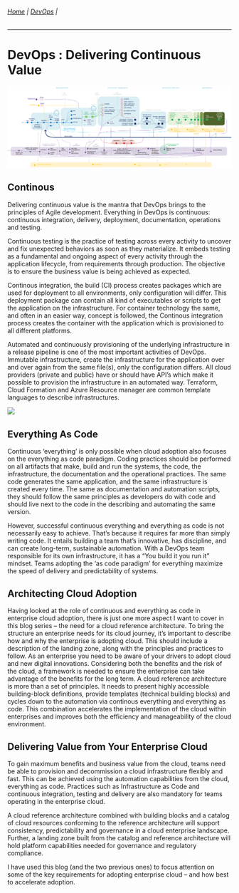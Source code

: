 
###### [Home](https://github.com/RyKaj/Documentation/blob/master/README.md) | [DevOps](https://github.com/RyKaj/Documentation/tree/master/DevOps/README.md) |
------------

# DevOps : Delivering Continuous Value

<img src="./attachments/463520995.png" alt=""></kbd>
 

## Continous

Delivering continuous value is the mantra that DevOps brings to the principles of Agile development. Everything in DevOps is continuous: continuous integration, delivery, deployment, documentation, operations and testing.

Continuous testing is the practice of testing across every activity to uncover and fix unexpected behaviors as soon as they materialize. It embeds testing as a fundamental and ongoing aspect of every activity through the application lifecycle, from requirements through production. The objective is to ensure the business value is being achieved as expected.

Continous integration, the build (CI) process creates packages which are used for deployment to all environments, only configuration will differ. This deployment package can contain all kind of executables or scripts to get the application on the infrastructure. For container technology the same, and often in an easier way, concept is followed, the Continous integration process creates the container with the application which is provisioned to all different platforms.

Automated and continuously provisioning of the underlying infrastructure in a release pipeline is one of the most important activities of DevOps. Immutable infrastructure, create the infrastructure for the application over and over again from the same file(s), only the configuration differs. All cloud providers (private and public) have or should have API’s which make it possible to provision the infrastructure in an automated way. Terraform, Cloud Formation and Azure Resource manager are common template languages to describe infrastructures.

<kbd>![](https://labs.sogeti.com/wp-content/uploads/2019/10/epm-blog-3-1024x230.png)</kbd>

  

## Everything As Code

Continuous ‘everything’ is only possible when cloud adoption also focuses on the everything as code paradigm. Coding practices should be performed on all artifacts that make, build and run the systems, the code, the infrastructure, the documentation and the operational practices. The same code generates the same application, and the same infrastructure is created every time. The same as documentation and automation scripts, they should follow the same principles as developers do with code and should live next to the code in the describing and automating the same version.

However, successful continuous everything and everything as code is not necessarily easy to achieve. That’s because it requires far more than simply writing code. It entails building a team that’s innovative, has discipline, and can create long-term, sustainable automation. With a DevOps team responsible for its own infrastructure, it has a “You build it you run it” mindset. Teams adopting the ‘as code paradigm’ for everything maximize the speed of delivery and predictability of systems.

## Architecting Cloud Adoption

Having looked at the role of continuous and everything as code in enterprise cloud adoption, there is just one more aspect I want to cover in this blog series – the need for a cloud reference architecture. To bring the structure an enterprise needs for its cloud journey, it’s important to describe how and why the enterprise is adopting cloud. This should include a description of the landing zone, along with the principles and practices to follow. As an enterprise you need to be aware of your drivers to adopt cloud and new digital innovations. Considering both the benefits and the risk of the cloud, a framework is needed to ensure the enterprise can take advantage of the benefits for the long term. A cloud reference architecture is more than a set of principles. It needs to present highly accessible building-block definitions, provide templates (technical building blocks) and cycles down to the automation via continous everything and everything as code. This combination accelerates the implementation of the cloud within enterprises and improves both the efficiency and manageability of the cloud environment.

## Delivering Value from Your Enterprise Cloud

To gain maximum benefits and business value from the cloud, teams need be able to provision and decommission a cloud infrastructure flexibly and fast. This can be achieved using the automation capabilities from the cloud, everything as code. Practices such as Infrastructure as Code and continuous integration, testing and delivery are also mandatory for teams operating in the enterprise cloud.

A cloud reference architecture combined with building blocks and a catalog of cloud resources conforming to the reference architecture will support consistency, predictability and governance in a cloud enterprise landscape. Further, a landing zone built from the catalog and reference architecture will hold platform capabilities needed for governance and regulatory compliance.

I have used this blog (and the two previous ones) to focus attention on some of the key requirements for adopting enterprise cloud – and how best to accelerate adoption.
